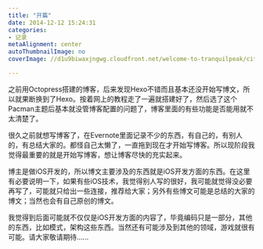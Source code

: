 ```yaml
---
title: "开篇"
date: 2014-12-12 15:24:31
categories: 
- 记录
metaAlignment: center
autoThumbnailImage: no
coverImage: //d1u9biwaxjngwg.cloudfront.net/welcome-to-tranquilpeak/city.jpg

---
```


之前用Octopress搭建的博客，后来发现Hexo不错而且基本还没开始写博文，所以就果断换到了Hexo。按着网上的教程走了一遍就搭建好了，然后选了这个Pacman主题后基本就没管博客配置的问题了，博客里面的有些功能是否能用就不太清楚了。
<!--more-->

很久之前就想写博客了，在Evernote里面记录不少的东西，有自己的，有别人的，有总结大家的。都怪自己太懒了，一直拖到现在才开始写博客。所以现阶段我觉得最重要的就是开始写博客，想让博客尽快的充实起来。

博主是做iOS开发的，所以博文主要涉及的东西就是iOS开发方面的东西。在这里有必要说明一下，如果有些iOS技术，我觉得别人写的很好，我可能就觉得没必要再写了，可能就只给出一些连接，推荐给大家；另外有些博文可能是总结的大家的博文；当然也会有自己原创的博文。

我觉得到后面可能就不仅仅是iOS开发方面的内容了，毕竟编码只是一部分，其他的东西，比如模式，架构这些东西。当然还有可能涉及到其他的领域，游戏就很有可能。请大家敬请期待......

